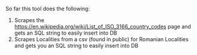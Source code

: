 So far this tool does the following:
1. Scrapes the https://en.wikipedia.org/wiki/List_of_ISO_3166_country_codes page and gets an SQL string to easily insert into DB
2. Scrapes Localities from a csv (found in public) for Romanian Localities and gets you an SQL string to easily insert into DB